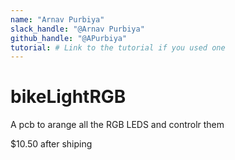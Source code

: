 ```yaml
---
name: "Arnav Purbiya"
slack_handle: "@Arnav Purbiya"
github_handle: "@APurbiya"
tutorial: # Link to the tutorial if you used one
---
```


# bikeLightRGB

A pcb to arange all the RGB LEDS and controlr them

$10.50 after shiping

<!-- Tell us a little bit about your design process. What were some challenges? What helped? ***Totally optional*** -->

